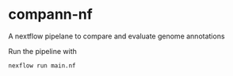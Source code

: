 # compann-nf
A nextflow pipelane to compare and evaluate genome annotations

Run the pipeline with
```
nexflow run main.nf
```
